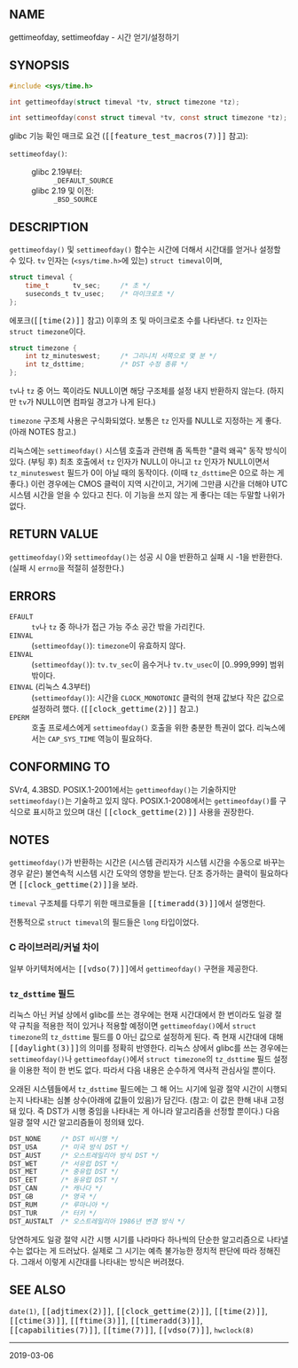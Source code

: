 ## NAME

gettimeofday, settimeofday - 시간 얻기/설정하기

## SYNOPSIS

```c
#include <sys/time.h>

int gettimeofday(struct timeval *tv, struct timezone *tz);

int settimeofday(const struct timeval *tv, const struct timezone *tz);
```

glibc 기능 확인 매크로 요건 (<tt>[[feature_test_macros(7)]]</tt> 참고):

<dl>
<dt><code>settimeofday()</code>:</dt>
<dd>
 <dl>
 <dt>glibc 2.19부터:</dt>
 <dd><code>_DEFAULT_SOURCE</code></dd>
 <dt>glibc 2.19 및 이전:</dt>
 <dd><code>_BSD_SOURCE</code></dd>
 </dl>
</dd>
</dl>

## DESCRIPTION

`gettimeofday()` 및 `settimeofday()` 함수는 시간에 더해서 시간대를 얻거나 설정할 수 있다. `tv` 인자는 (`<sys/time.h>`에 있는) `struct timeval`이며,

```c
struct timeval {
    time_t      tv_sec;     /* 초 */
    suseconds_t tv_usec;    /* 마이크로초 */
};
```

에포크(<tt>[[time(2)]]</tt> 참고) 이후의 초 및 마이크로초 수를 나타낸다. `tz` 인자는 `struct timezone`이다.

```c
struct timezone {
    int tz_minuteswest;     /* 그리니치 서쪽으로 몇 분 */
    int tz_dsttime;         /* DST 수정 종류 */
};
```

`tv`나 `tz` 중 어느 쪽이라도 NULL이면 해당 구조체를 설정 내지 반환하지 않는다. (하지만 `tv`가 NULL이면 컴파일 경고가 나게 된다.)

`timezone` 구조체 사용은 구식화되었다. 보통은 `tz` 인자를 NULL로 지정하는 게 좋다. (아래 NOTES 참고.)

리눅스에는 `settimeofday()` 시스템 호출과 관련해 좀 독특한 "클럭 왜곡" 동작 방식이 있다. (부팅 후) 최초 호출에서 `tz` 인자가 NULL이 아니고 `tz` 인자가 NULL이면서 `tz_minuteswest` 필드가 0이 아닐 때의 동작이다. (이때 `tz_dsttime`은 0으로 하는 게 좋다.) 이런 경우에는 CMOS 클럭이 지역 시간이고, 거기에 그만큼 시간을 더해야 UTC 시스템 시간을 얻을 수 있다고 친다. 이 기능을 쓰지 않는 게 좋다는 데는 두말할 나위가 없다.

## RETURN VALUE

`gettimeofday()`와 `settimeofday()`는 성공 시 0을 반환하고 실패 시 -1을 반환한다. (실패 시 `errno`을 적절히 설정한다.)

## ERRORS

<dl>
<dt><code>EFAULT</code></dt>
<dd><code>tv</code>나 <code>tz</code> 중 하나가 접근 가능 주소 공간 밖을 가리킨다.</dd>
<dt><code>EINVAL</code></dt>
<dd>(<code>settimeofday()</code>): <code>timezone</code>이 유효하지 않다.</dd>
<dt><code>EINVAL</code></dt>
<dd>(<code>settimeofday()</code>): <code>tv.tv_sec</code>이 음수거나 <code>tv.tv_usec</code>이 [0..999,999] 범위 밖이다.</dd>
<dt><code>EINVAL</code> (리눅스 4.3부터)</dt>
<dd>(<code>settimeofday()</code>): 시간을 <code>CLOCK_MONOTONIC</code> 클럭의 현재 값보다 작은 값으로 설정하려 했다. (<tt>[[clock_gettime(2)]]</tt> 참고.)</dd>
<dt><code>EPERM</code></dt>
<dd>호출 프로세스에게 <code>settimeofday()</code> 호출을 위한 충분한 특권이 없다. 리눅스에서는 <code>CAP_SYS_TIME</code> 역능이 필요하다.</dd>
</dl>

## CONFORMING TO

SVr4, 4.3BSD. POSIX.1-2001에서는 `gettimeofday()`는 기술하지만 `settimeofday()`는 기술하고 있지 않다. POSIX.1-2008에서는 `gettimeofday()`를 구식으로 표시하고 있으며 대신 <tt>[[clock_gettime(2)]]</tt> 사용을 권장한다.

## NOTES

`gettimeofday()`가 반환하는 시간은 (시스템 관리자가 시스템 시간을 수동으로 바꾸는 경우 같은) 불연속적 시스템 시간 도약의 영향을 받는다. 단조 증가하는 클럭이 필요하다면 <tt>[[clock_gettime(2)]]</tt>을 보라.

`timeval` 구조체를 다루기 위한 매크로들을 <tt>[[timeradd(3)]]</tt>에서 설명한다.

전통적으로 `struct timeval`의 필드들은 `long` 타입이었다.

### C 라이브러리/커널 차이

일부 아키텍처에서는 <tt>[[vdso(7)]]</tt>에서 `gettimeofday()` 구현을 제공한다.

### `tz_dsttime` 필드

리눅스 아닌 커널 상에서 glibc를 쓰는 경우에는 현재 시간대에서 한 번이라도 일광 절약 규칙을 적용한 적이 있거나 적용할 예정이면 `gettimeofday()`에서 `struct timezone`의 `tz_dsttime` 필드를 0 아닌 값으로 설정하게 된다. 즉 현재 시간대에 대해 <tt>[[daylight(3)]]</tt>의 의미를 정확히 반영한다. 리눅스 상에서 glibc를 쓰는 경우에는 `settimeofday()`나 `gettimeofday()`에서 `struct timezone`의 `tz_dsttime` 필드 설정을 이용한 적이 한 번도 없다. 따라서 다음 내용은 순수하게 역사적 관심사일 뿐이다.

오래된 시스템들에서 `tz_dsttime` 필드에는 그 해 어느 시기에 일광 절약 시간이 시행되는지 나타내는 심볼 상수(아래에 값들이 있음)가 담긴다. (참고: 이 값은 한해 내내 고정돼 있다. 즉 DST가 시행 중임을 나타내는 게 아니라 알고리즘을 선정할 뿐이다.) 다음 일광 절약 시간 알고리즘들이 정의돼 있다.

```c
DST_NONE     /* DST 비시행 */
DST_USA      /* 미국 방식 DST */
DST_AUST     /* 오스트레일리아 방식 DST */
DST_WET      /* 서유럽 DST */
DST_MET      /* 중유럽 DST */
DST_EET      /* 동유럽 DST */
DST_CAN      /* 캐나다 */
DST_GB       /* 영국 */
DST_RUM      /* 루마니아 */
DST_TUR      /* 터키 */
DST_AUSTALT  /* 오스트레일리아 1986년 변경 방식 */
```

당연하게도 일광 절약 시간 시행 시기를 나라마다 하나씩의 단순한 알고리즘으로 나타낼 수는 없다는 게 드러났다. 실제로 그 시기는 예측 불가능한 정치적 판단에 따라 정해진다. 그래서 이렇게 시간대를 나타내는 방식은 버려졌다.

## SEE ALSO

`date(1)`, <tt>[[adjtimex(2)]]</tt>, <tt>[[clock_gettime(2)]]</tt>, <tt>[[time(2)]]</tt>, <tt>[[ctime(3)]]</tt>, <tt>[[ftime(3)]]</tt>, <tt>[[timeradd(3)]]</tt>, <tt>[[capabilities(7)]]</tt>, <tt>[[time(7)]]</tt>, <tt>[[vdso(7)]]</tt>, `hwclock(8)`

----

2019-03-06
